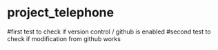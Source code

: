 # project_telephone

#first test to check if version control / github is enabled
#second test to check if modification from github works

